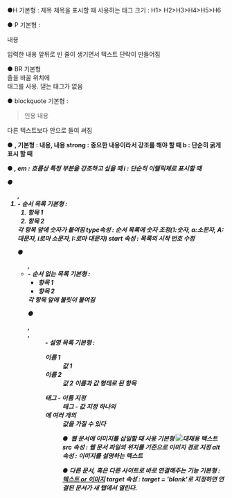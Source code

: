 ●H
기본형 : <h> 제목 </h>
제목을 표시할 때 사용하는 태그
크기 : H1> H2>H3>H4>H5>H6

● P
기본형 : <p> 내용 <p>
입력한 내용 앞뒤로 빈 줄이 생기면서 텍스트 단락이 만들어짐

● BR
기본형 <br>
줄을 바꿀 위치에 <br>태그를 사용.
댇는 태그가 없음

● blockquote
기본형 : <blockquote> 인용 내용 </blockquote>
다른 텍스트보다 안으로 들여 써짐

● <strong>, <b>
기본형 : <strong>내용</strong>, <b>내용</b>
strong : 중요한 내용이라서 강조를 해야 할 때
b : 단순히 굵게 표시 할 때

● <em>, <i>
em : 흐름상 특정 부분을 강조하고 싶을 때
i : 단순히 이텔릭체로 표시할 때

● <ol>, <li> - 순서 목록
기본형 : <ol>
           <li>항목 1</li>
           <li>항목 2</li>
         </ol>
각 항목 앞에 숫자가 붙여짐
type속성 : 순서 목록에 숫자 조정(1:숫자, a:소문자, A:대문자, i로마 소문자, I:로마 대문자)
start 속성 : 목록의 시작 번호 수정

● <ul>,<li> - 순서 없는 목록
기본형 : <ul>
           <li>항목 1</li>
           <li>항목 2</li>
         </ul>
각 항목 앞에 불릿이 붙여짐

● <dl>, <dt>, <dd> - 설명 목록
기본형 : <dl>
            <dt> 이름 1</dt>
            <dd> 값 1</dd>
            <dt>이름 2</dt>
            <dd> 값 2 </dt>
이름과 값 형태로 된 항목
<dt>태그 - 이름 지정
<dd>태그 - 값 지정
하나의 <dt>에 여러 개의 <dd> 값을 가질 수 있다

● <img>
웹 문서에 이미지를 삽일할 때 사용
기본형 <img src='이미지의 경로' alt ='대채용 텍스트'>
src 속성 : 웹 문서 파일의 위치를 기준으로 이미지 경로 지정
alt속성 : 이미지를 설명하는 텍스트

● <a>
다른 문서, 혹은 다른 사이트로 바로 연결해주는 기능
기본형 : <a href='링크할 주소'> 텍스트 or 이미지</a>
target 속성 : target = 'blank'로 지정하면 연결된 문서가 새 탭에서 열린다.